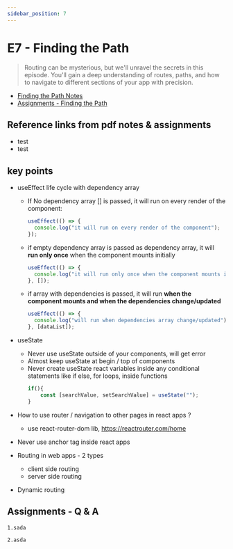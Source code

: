 ```yaml
---
sidebar_position: 7
---
```


# E7 - Finding the Path

> Routing can be mysterious, but we'll unravel the secrets in this episode. You'll gain a deep understanding of routes, paths, and how to navigate to different sections of your app with precision.

- [Finding the Path Notes](https://github.com/pravn27/reactjs-tech-doc/blob/master/docs/reactjs-course-tutorials/namaste-reactjs-course/readerDoc/E7-Finding-the-Path/E7-Finding-the-Path.pdf)
- [Assignments - Finding the Path](https://github.com/pravn27/reactjs-tech-doc/blob/master/docs/reactjs-course-tutorials/namaste-reactjs-course/readerDoc/E7-Finding-the-Path/Assignments-FindingThePath.pdf)

## Reference links from pdf notes & assignments

- test
- test

## key points

- useEffect life cycle with dependency array
  - If No dependency array [] is passed, it will run on every render of the component:
    ```javascript
    useEffect(() => {
      console.log("it will run on every render of the component");
    });
    ```
  - if empty dependency array is passed as dependency array, it will **run only once** when the component mounts initially
    ```javascript
    useEffect(() => {
      console.log("it will run only once when the component mounts initially");
    }, []);
    ```
  - if array with dependencies is passed, it will run **when the component mounts and when the dependencies change/updated**
    ```javascript
    useEffect(() => {
      console.log("will run when dependencies array change/updated");
    }, [dataList]);
    ```
- useState

  - Never use useState outside of your components, will get error
  - Almost keep useState at begin / top of components
  - Never create useState react variables inside any conditional statements like if else, for loops, inside functions
    ```javascript
    if(){
        const [searchValue, setSearchValue] = useState("");
    }
    ```

- How to use router / navigation to other pages in react apps ?
  - use react-router-dom lib, https://reactrouter.com/home
- Never use anchor tag inside react apps
- Routing in web apps - 2 types
  - client side routing
  - server side routing
- Dynamic routing

## Assignments - Q & A

    1.sada

    2.asda
